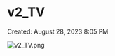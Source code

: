 # v2_TV

Created: August 28, 2023 8:05 PM

![v2_TV.png](v2_TV%2077f2121221ac451c8913c87fa78839c9/v2_TV.png)